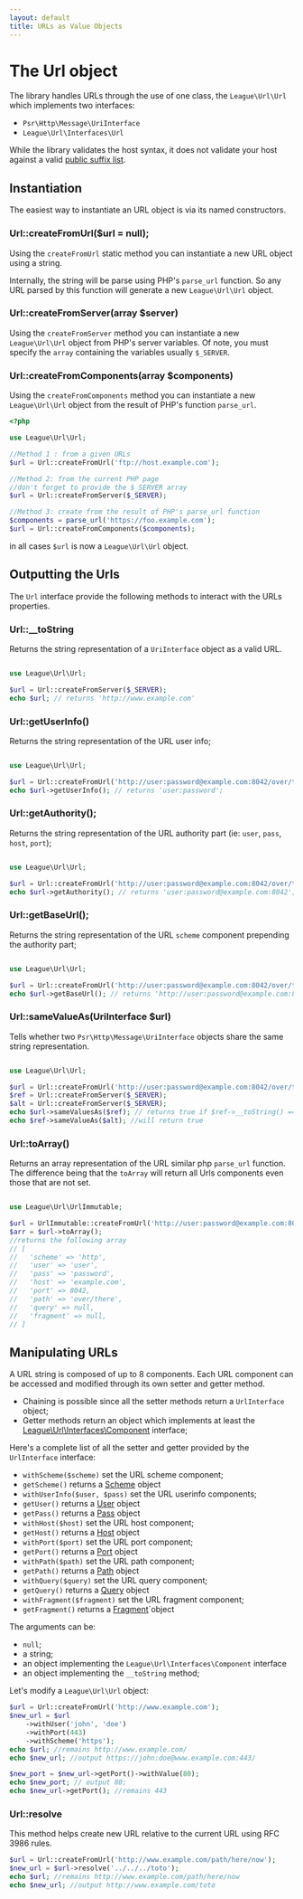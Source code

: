 ```yaml
---
layout: default
title: URLs as Value Objects
---
```


# The Url object

The library handles URLs through the use of one class, the `League\Url\Url` which implements two interfaces:

* `Psr\Http\Message\UriInterface`
* `League\Url\Interfaces\Url`

<p class="message-warning">While the library validates the host syntax, it does not validate your host against a valid <a href="https://publicsuffix.org/" target="_blank">public suffix list</a>.</p>

## Instantiation

The easiest way to instantiate an URL object is via its named constructors.

### Url::createFromUrl($url = null);

Using the `createFromUrl` static method you can instantiate a new URL object using a string.

Internally, the string will be parse using PHP's `parse_url` function. So any URL parsed by this function will generate a new `League\Url\Url` object.

### Url::createFromServer(array $server)

Using the `createFromServer` method you can instantiate a new `League\Url\Url` object from PHP's server variables. Of note, you must specify the `array` containing the variables usually `$_SERVER`.

### Url::createFromComponents(array $components)

Using the `createFromComponents` method you can instantiate a new `League\Url\Url` object from the result of PHP's function `parse_url`.

~~~php
<?php

use League\Url\Url;

//Method 1 : from a given URLs
$url = Url::createFromUrl('ftp://host.example.com');

//Method 2: from the current PHP page
//don't forget to provide the $_SERVER array
$url = Url::createFromServer($_SERVER);

//Method 3: create from the result of PHP's parse_url function
$components = parse_url('https://foo.example.com');
$url = Url::createFromComponents($components);
~~~

in all cases `$url` is now a `League\Url\Url` object.

## Outputting the Urls

The `Url` interface provide the following methods to interact with the URLs properties.

### Url::__toString

Returns the string representation of a `UriInterface` object as a valid URL.

~~~php

use League\Url\Url;

$url = Url::createFromServer($_SERVER);
echo $url; // returns 'http://www.example.com'
~~~

### Url::getUserInfo()

Returns the string representation of the URL user info;

~~~php

use League\Url\Url;

$url = Url::createFromUrl('http://user:password@example.com:8042/over/there');
echo $url->getUserInfo(); // returns 'user:password';
~~~

### Url::getAuthority();

Returns the string representation of the URL authority part (ie: `user`, `pass`, `host`, `port`);

~~~php

use League\Url\Url;

$url = Url::createFromUrl('http://user:password@example.com:8042/over/there');
echo $url->getAuthority(); // returns 'user:password@example.com:8042';
~~~

### Url::getBaseUrl();

Returns the string representation of the URL `scheme` component prepending the authority part;

~~~php

use League\Url\Url;

$url = Url::createFromUrl('http://user:password@example.com:8042/over/there');
echo $url->getBaseUrl(); // returns 'http://user:password@example.com:8042';
~~~

### Url::sameValueAs(UriInterface $url)

Tells whether two `Psr\Http\Message\UriInterface` objects share the same string representation.

~~~php

use League\Url\Url;

$url = Url::createFromUrl('http://user:password@example.com:8042/over/there');
$ref = Url::createFromServer($_SERVER);
$alt = Url::createFromServer($_SERVER);
echo $url->sameValuesAs($ref); // returns true if $ref->__toString() == $url->__toString()
echo $ref->sameValueAs($alt); //will return true
~~~

### Url::toArray()

Returns an array representation of the URL similar php `parse_url` function. The difference being that the `toArray` will return all Urls components even those that are not set.

~~~php

use League\Url\UrlImmutable;

$url = UrlImmutable::createFromUrl('http://user:password@example.com:8042/over/there');
$arr = $url->toArray();
//returns the following array
// [
//   'scheme' => 'http',
//   'user' => 'user',
//   'pass' => 'password',
//   'host' => 'example.com',
//   'port' => 8042,
//   'path' => 'over/there',
//   'query' => null,
//   'fragment' => null,
// ]
~~~

## Manipulating URLs

A URL string is composed of up to 8 components. Each URL component can be accessed and modified through its own setter and getter method.

* Chaining is possible since all the setter methods return a `UrlInterface` object;
* Getter methods return an object which implements at least the [League\Url\Interfaces\Component][basic] interface;

Here's a complete list of all the setter and getter provided by the `UrlInterface` interface:

* `withScheme($scheme)` set the URL scheme component;
* `getScheme()` returns a [Scheme][basic] object
* `withUserInfo($user, $pass)` set the URL userinfo components;
* `getUser()` returns a [User][basic] object
* `getPass()` returns a [Pass][basic] object
* `withHost($host)` set the URL host component;
* `getHost()` returns a [Host](/dev-master/host/) object
* `withPort($port)` set the URL port component;
* `getPort()` returns a [Port][basic] object
* `withPath($path)` set the URL path component;
* `getPath()` returns a [Path](/dev-master/path/) object
* `withQuery($query)` set the URL query component;
* `getQuery()` returns a [Query](/dev-master/query/) object
* `withFragment($fragment)` set the URL fragment component;
* `getFragment()` returns a [Fragment][basic]`object

The arguments can be:

* `null`;
* a string;
* an object implementing the `League\Url\Interfaces\Component` interface
* an object implementing the `__toString` method;

Let's modify a `League\Url\Url` object:

~~~php
$url = Url::createFromUrl('http://www.example.com');
$new_url = $url
	->withUser('john', 'doe')
	->withPort(443)
	->withScheme('https');
echo $url; //remains http://www.example.com/
echo $new_url; //output https://john:doe@www.example.com:443/

$new_port = $new_url->getPort()->withValue(80);
echo $new_port; // output 80;
echo $new_url->getPort(); //remains 443
~~~

[basic]: /dev-master/component/#simple-components

### Url::resolve

This method helps create new URL relative to the current URL using RFC 3986 rules.

~~~php
$url = Url::createFromUrl('http://www.example.com/path/here/now');
$new_url = $url->resolve('../../../toto');
echo $url; //remains http://www.example.com/path/here/now
echo $new_url; //output http://www.example.com/toto
~~~